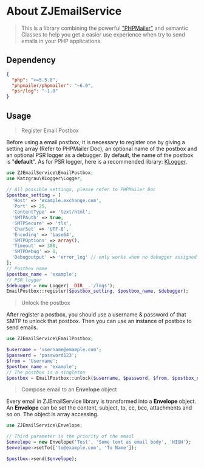 # About ZJEmailService

> This is a library combining the powerful ["PHPMailer"](https://github.com/PHPMailer/PHPMailer) and semantic Classes to help you get a easier use experience when try to send emails in your PHP applications.

## Dependency
```json
{
  "php": ">=5.5.0",
  "phpmailer/phpmailer": "~6.0",
  "psr/log": "~1.0"
}
```

## Usage

>Register Email Postbox

Before using a email postbox, it is necessary to register one by giving a setting array (Refer to PHPMailer Doc), an  optional name of the postbox and an optional PSR logger as a debugger. By default, the name of the postbox is "**default**". As for PSR logger, here is a recommended library: [KLogger](https://github.com/jack33232/KLogger). 

```php
use ZJEmailService\EmailPostbox;
use Katzgrau\KLogger\Logger;

// All possible settings, please refer to PHPMailer Doc
$postbox_setting = [
  'Host' => 'example.exchange.com',
  'Port' => 25,
  'ContentType' => 'text/html',
  'SMTPAuth' => true,
  'SMTPSecure' => 'tls',
  'CharSet' => 'UTF-8',
  'Encoding' => 'base64',
  'SMTPOptions' => array(),
  'Timeout' => 300,
  'SMTPDebug' => 0,
  'Debugoutput' => 'error_log' // only works when no debugger assigned
];
// Postbox name
$postbox_name = 'example';
// PSR logger
$debugger = new Logger(__DIR__.'/logs');
EmailPostbox::register($postbox_setting, $postbox_name, $debugger);
```

>Unlock the postbox

After register a postbox, you should use a username & password of that SMTP to unlock that postbox. Then you can use an instance of postbox to send emails.

```php
use ZJEmailService\EmailPostbox;

$username = 'username@emample.com';
$password = 'password123';
$from = 'Username';
$postbox_name = 'example';
// The postbox is a singleton
$postbox = EmailPostbox::unlock($username, $password, $from, $postbox_name);
```

>Compose email to an **Envelope** object

Every email in ZJEmailService library is transformed into a **Envelope** object. An **Envelope** can be set the content, subject, to, cc, bcc, attachments and so on. The object is array accessing. 

```php
use ZJEmailService\Envelope;

// Third parameter is the priority of the email
$envelope = new Envelope('Test', 'Some text as email body', 'HIGH');
$envelope->setTo(['to@example.com', 'To Name']);

$postbox->send($envelope);
```